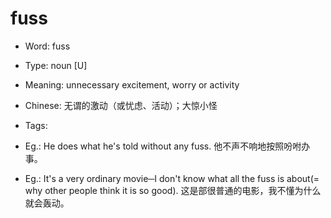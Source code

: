 # fuss

- Word: fuss

- Type: noun [U]
- Meaning: unnecessary excitement, worry or activity
- Chinese: 无谓的激动（或忧虑、活动）；大惊小怪
- Tags: 
- Eg.: He does what he's told without any fuss. 他不声不响地按照吩咐办事。
- Eg.: It's a very ordinary movie─I don't know what all the fuss is about(= why other people think it is so good). 这是部很普通的电影，我不懂为什么就会轰动。

